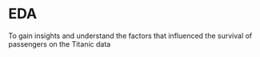 # EDA
To gain insights and understand the factors that influenced the survival of passengers on the Titanic data
